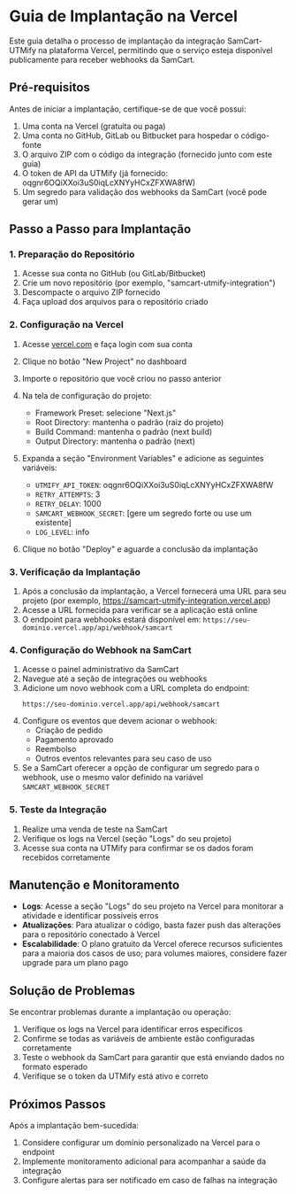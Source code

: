 # Guia de Implantação na Vercel

Este guia detalha o processo de implantação da integração SamCart-UTMify na plataforma Vercel, permitindo que o serviço esteja disponível publicamente para receber webhooks da SamCart.

## Pré-requisitos

Antes de iniciar a implantação, certifique-se de que você possui:

1. Uma conta na Vercel (gratuita ou paga)
2. Uma conta no GitHub, GitLab ou Bitbucket para hospedar o código-fonte
3. O arquivo ZIP com o código da integração (fornecido junto com este guia)
4. O token de API da UTMify (já fornecido: oqgnr6OQiXXoi3uS0iqLcXNYyHCxZFXWA8fW)
5. Um segredo para validação dos webhooks da SamCart (você pode gerar um)

## Passo a Passo para Implantação

### 1. Preparação do Repositório

1. Acesse sua conta no GitHub (ou GitLab/Bitbucket)
2. Crie um novo repositório (por exemplo, "samcart-utmify-integration")
3. Descompacte o arquivo ZIP fornecido
4. Faça upload dos arquivos para o repositório criado

### 2. Configuração na Vercel

1. Acesse [vercel.com](https://vercel.com) e faça login com sua conta
2. Clique no botão "New Project" no dashboard
3. Importe o repositório que você criou no passo anterior
4. Na tela de configuração do projeto:
   - Framework Preset: selecione "Next.js"
   - Root Directory: mantenha o padrão (raiz do projeto)
   - Build Command: mantenha o padrão (next build)
   - Output Directory: mantenha o padrão (next)

5. Expanda a seção "Environment Variables" e adicione as seguintes variáveis:
   - `UTMIFY_API_TOKEN`: oqgnr6OQiXXoi3uS0iqLcXNYyHCxZFXWA8fW
   - `RETRY_ATTEMPTS`: 3
   - `RETRY_DELAY`: 1000
   - `SAMCART_WEBHOOK_SECRET`: [gere um segredo forte ou use um existente]
   - `LOG_LEVEL`: info

6. Clique no botão "Deploy" e aguarde a conclusão da implantação

### 3. Verificação da Implantação

1. Após a conclusão da implantação, a Vercel fornecerá uma URL para seu projeto (por exemplo, https://samcart-utmify-integration.vercel.app)
2. Acesse a URL fornecida para verificar se a aplicação está online
3. O endpoint para webhooks estará disponível em: `https://seu-dominio.vercel.app/api/webhook/samcart`

### 4. Configuração do Webhook na SamCart

1. Acesse o painel administrativo da SamCart
2. Navegue até a seção de integrações ou webhooks
3. Adicione um novo webhook com a URL completa do endpoint:
   ```
   https://seu-dominio.vercel.app/api/webhook/samcart
   ```
4. Configure os eventos que devem acionar o webhook:
   - Criação de pedido
   - Pagamento aprovado
   - Reembolso
   - Outros eventos relevantes para seu caso de uso
5. Se a SamCart oferecer a opção de configurar um segredo para o webhook, use o mesmo valor definido na variável `SAMCART_WEBHOOK_SECRET`

### 5. Teste da Integração

1. Realize uma venda de teste na SamCart
2. Verifique os logs na Vercel (seção "Logs" do seu projeto)
3. Acesse sua conta na UTMify para confirmar se os dados foram recebidos corretamente

## Manutenção e Monitoramento

- **Logs**: Acesse a seção "Logs" do seu projeto na Vercel para monitorar a atividade e identificar possíveis erros
- **Atualizações**: Para atualizar o código, basta fazer push das alterações para o repositório conectado à Vercel
- **Escalabilidade**: O plano gratuito da Vercel oferece recursos suficientes para a maioria dos casos de uso; para volumes maiores, considere fazer upgrade para um plano pago

## Solução de Problemas

Se encontrar problemas durante a implantação ou operação:

1. Verifique os logs na Vercel para identificar erros específicos
2. Confirme se todas as variáveis de ambiente estão configuradas corretamente
3. Teste o webhook da SamCart para garantir que está enviando dados no formato esperado
4. Verifique se o token da UTMify está ativo e correto

## Próximos Passos

Após a implantação bem-sucedida:

1. Considere configurar um domínio personalizado na Vercel para o endpoint
2. Implemente monitoramento adicional para acompanhar a saúde da integração
3. Configure alertas para ser notificado em caso de falhas na integração
